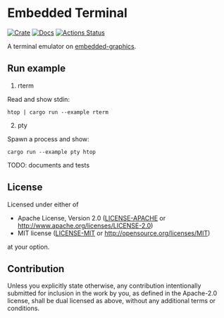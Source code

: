 # Embedded Terminal

[![Crate](https://img.shields.io/crates/v/embedded-term.svg)](https://crates.io/crates/embedded-term)
[![Docs](https://docs.rs/embedded-term/badge.svg)](https://docs.rs/embedded-term)
[![Actions Status](https://github.com/rcore-os/embedded-term/workflows/CI/badge.svg)](https://github.com/rcore-os/embedded-term/actions)

A terminal emulator on [embedded-graphics][].

[embedded-graphics]: https://github.com/embedded-graphics/embedded-graphics

## Run example

1. rterm

Read and show stdin:

```
htop | cargo run --example rterm
```

2. pty

Spawn a process and show:

```
cargo run --example pty htop
```

TODO: documents and tests

## License

Licensed under either of

 * Apache License, Version 2.0
   ([LICENSE-APACHE](LICENSE-APACHE) or http://www.apache.org/licenses/LICENSE-2.0)
 * MIT license
   ([LICENSE-MIT](LICENSE-MIT) or http://opensource.org/licenses/MIT)

at your option.

## Contribution

Unless you explicitly state otherwise, any contribution intentionally submitted
for inclusion in the work by you, as defined in the Apache-2.0 license, shall be
dual licensed as above, without any additional terms or conditions.

